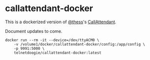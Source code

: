 # callattendant-docker

This is a dockerized version of [@thess](https://github.com/thess)'s [CallAttendant](https://github.com/thess/callattendant/).

Document updates to come.

```
docker run --rm -it --device=/dev/ttyACM0 \
    -v /volume1/docker/callattendant-docker/config:/app/config \
    -p 9991:5000 \
    telnetdoogie/callattendant-docker:latest
```
